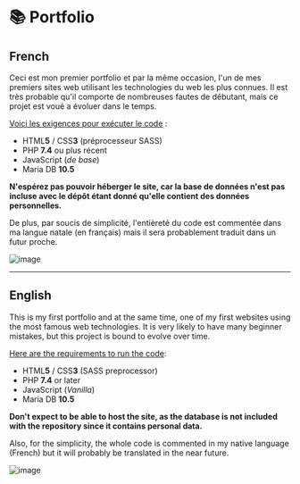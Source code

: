 # 📚 Portfolio

## French

Ceci est mon premier portfolio et par la même occasion, l'un de mes premiers sites web utilisant les technologies du web les plus connues. Il est très probable qu'il comporte de nombreuses fautes de débutant, mais ce projet est voué a évoluer dans le temps.

<ins>Voici les exigences pour exécuter le code</ins> :
* HTML**5** / CSS**3** (préprocesseur SASS)
* PHP **7.4** ou plus récent
* JavaScript (*de base*)
* Maria DB **10.5**

**N'espérez pas pouvoir héberger le site, car la base de données n'est pas incluse avec le dépôt étant donné qu'elle contient des données personnelles.**

De plus, par soucis de simplicité, l'entièreté du code est commentée dans ma langue natale (en français) mais il sera probablement traduit dans un futur proche.

![image](https://user-images.githubusercontent.com/26360935/149189264-ad8c7b32-b565-4770-9555-9d531041ec46.png)

___

## English

This is my first portfolio and at the same time, one of my first websites using the most famous web technologies. It is very likely to have many beginner mistakes, but this project is bound to evolve over time.

<ins>Here are the requirements to run the code</ins>:
* HTML**5** / CSS**3** (SASS preprocessor)
* PHP **7.4** or later
* JavaScript (*Vanilla*)
* Maria DB **10.5**

**Don't expect to be able to host the site, as the database is not included with the repository since it contains personal data.**

Also, for the simplicity, the whole code is commented in my native language (French) but it will probably be translated in the near future.

![image](https://user-images.githubusercontent.com/26360935/149189055-8a89d23c-c8cb-47d7-aee7-815e47344dd3.png)
